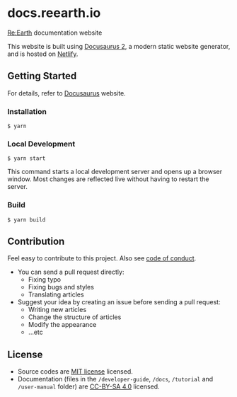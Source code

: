 # docs.reearth.io

[Re:Earth](https://github.com/reearth/reearth) documentation website

This website is built using [Docusaurus 2](https://docusaurus.io/), a modern static website generator, and is hosted on [Netlify](https://netlify.com).

## Getting Started

For details, refer to [Docusaurus](https://docusaurus.io/) website.

### Installation

```
$ yarn
```

### Local Development

```
$ yarn start
```

This command starts a local development server and opens up a browser window. Most changes are reflected live without having to restart the server.

### Build

```
$ yarn build
```

## Contribution

Feel easy to contribute to this project. Also see [code of conduct](CODE_OF_CONDUCT.md).

- You can send a pull request directly:
  - Fixing typo
  - Fixing bugs and styles
  - Translating articles
- Suggest your idea by creating an issue before sending a pull request:
  - Writing new articles
  - Change the structure of articles
  - Modify the appearance
  - ...etc

## License

- Source codes are [MIT license](LICENSE) licensed.
- Documentation (files in the `/developer-guide`, `/docs`, `/tutorial` and `/user-manual` folder) are [CC-BY-SA 4.0](LICENSE-docs) licensed.
